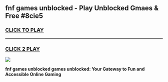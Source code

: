 
## fnf games unblocked - Play Unblocked Gmaes & Free #8cie5
<h3>
<a href="https://news.freeplayer.one?title=fnf_games_unblocked&ref=03M">CLICK TO PLAY</a></h3>
<hr>

<h3>
<a href="https://news.freeplayer.one?title=fnf_games_unblocked&ref=03M">CLICK 2 PLAY</a>
  
</h3>

<a href="https://news.freeplayer.one?title=fnf_games_unblocked&ref=03M"><img src="https://clearcache.store/games.png"></a>


**fnf games unblocked games unblocked: Your Gateway to Fun and Accessible Online Gaming**
